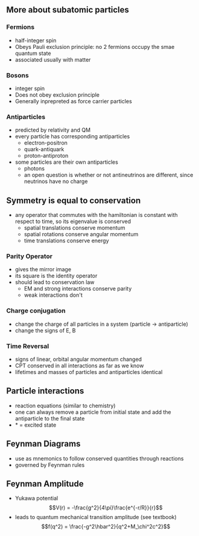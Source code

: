 ## More about subatomic particles

### Fermions
- half-integer spin
- Obeys Pauli exclusion principle: no 2 fermions occupy the smae quantum state
- associated usually with matter

### Bosons
- integer spin
- Does not obey exclusion principle
- Generally inprepreted as force carrier particles

### Antiparticles
- predicted by relativity and QM
- every particle has corresponding antiparticles
    - electron-positron
    - quark-antiquark
    - proton-antiproton
- some particles are their own antiparticles
    - photons
    - an open question is whether or not antineutrinos are different, since neutrinos have no charge

## Symmetry is equal to conservation
- any operator that commutes with the hamiltonian is constant with respect to time, so its eigenvalue is conserved
    - spatial translations conserve momentum
    - spatial rotations conserve angular momentum
    - time translations conserve energy

### Parity Operator
- gives the mirror image
- its square is the identity operator
- should lead to conservation law
    - EM and strong interactions conserve parity
    - weak interactions don't

### Charge conjugation
- change the charge of all particles in a system (particle -> antiparticle)
- change the signs of E, B

### Time Reversal
- signs of linear, orbital angular momentum changed
- CPT conserved in all interactions as far as we know
- lifetimes and masses of particles and antiparticles identical

## Particle interactions
- reaction equations (similar to chemistry)
- one can always remove a particle from initial state and add the antiparticle to the final state
- \* = excited state

## Feynman Diagrams
- use as mnemonics to follow conserved quantities through reactions
- governed by Feynman rules

## Feynman Amplitude
- Yukawa potential
$$V(r) = -\frac{g^2}{4\pi}\frac{e^{-r/R}}{r}$$
- leads to quantum mechanical transition amplitude (see textbook)
$$f(q^2) = \frac{-g^2\hbar^2}{q^2+M_\chi^2c^2}$$
